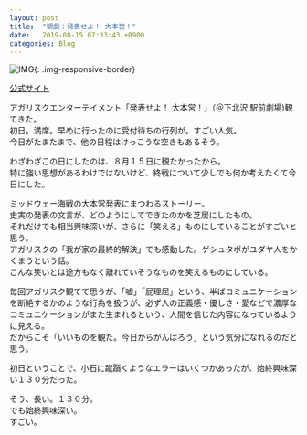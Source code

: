 ```yaml
---
layout: post
title:  "観劇：発表せよ！ 大本営！"
date:   2019-08-15 07:33:43 +0900
categories: Blog
---
```


![IMG]({{site.baseurl}}/img/20190815_01.JPG){: .img-responsive-border} 

[公式サイト](http://www.agarisk.com/)

アガリスクエンターテイメント「発表せよ！ 大本営！」（＠下北沢 駅前劇場)観てきた。  
初日。満席。早めに行ったのに受付待ちの行列が。すごい人気。  
今日がたまたまで、他の日程はけっこうな空きもあるそう。

わざわざこの日にしたのは、８月１５日に観たかったから。  
特に強い思想があるわけではないけど、終戦について少しでも何か考えたくて今日にした。

ミッドウェー海戦の大本営発表にまつわるストーリー。  
史実の発表の文言が、どのようにしてできたのかを芝居にしたもの。  
それだけでも相当興味深いが、さらに「笑える」ものにしていることがすごいと思う。  
アガリスクの「我が家の最終的解決」でも感動した。ゲシュタポがユダヤ人をかくまうという話。  
こんな笑いとは途方もなく離れていそうなものを笑えるものにしている。

毎回アガリスク観てて思うが、「嘘」「屁理屈」という、半ばコミュニケーションを断絶するかのような行為を扱うが、必ず人の正義感・優しさ・愛などで濃厚なコミュニケーションがまた生まれるという、人間を信じた内容になっているように見える。  
だからこそ「いいものを観た。今日からがんばろう」という気分になれるのだと思う。

初日ということで、小石に蹴躓くようなエラーはいくつかあったが、始終興味深い１３０分だった。

そう、長い。１３０分。  
でも始終興味深い。  
すごい。





